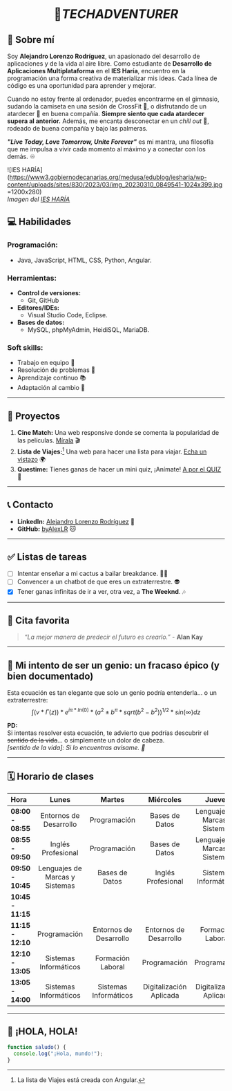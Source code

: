 # $$🌟 TECH ADVENTURER$$

## 👤 Sobre mí
Soy **Alejandro Lorenzo Rodríguez**, un apasionado del desarrollo de aplicaciones y de la vida al aire libre. Como estudiante de **Desarrollo de Aplicaciones Multiplataforma** en el **IES Haría**, encuentro en la programación una forma creativa de materializar mis ideas. Cada línea de código es una oportunidad para aprender y mejorar.

Cuando no estoy frente al ordenador, puedes encontrarme en el gimnasio, sudando la camiseta en una sesión de CrossFit 💪, o disfrutando de un atardecer 🌅 en buena compañía. **Siempre siento que cada atardecer supera al anterior.** Además, me encanta desconectar en un *chill out* 🍹, rodeado de buena compañía y bajo las palmeras.

**_"Live Today, Love Tomorrow, Unite Forever"_** es mi mantra, una filosofía que me impulsa a vivir cada momento al máximo y a conectar con los demás. ♾️

![IES HARÍA](https://www3.gobiernodecanarias.org/medusa/edublog/iesharia/wp-content/uploads/sites/830/2023/03/img_20230310_0849541-1024x399.jpg =1200x280)  
_Imagen del [IES HARÍA](https://www3.gobiernodecanarias.org/medusa/edublog/iesharia/)_

## 💻 Habilidades
### **Programación:**
- Java, JavaScript, HTML, CSS, Python, Angular.

### **Herramientas:**
- **Control de versiones:**
  - Git, GitHub
- **Editores/IDEs:**
  - Visual Studio Code, Eclipse.
- **Bases de datos:**
  - MySQL, phpMyAdmin, HeidiSQL, MariaDB.

### **Soft skills:**
- Trabajo en equipo 🤝
- Resolución de problemas 🧩
- Aprendizaje continuo 📚
- Adaptación al cambio 🌱

---

## 🚀 Proyectos
1. **Cine Match:** Una web responsive donde se comenta la popularidad de las películas. [Mírala](https://cinematchalex.netlify.app) 🎬
2. **Lista de Viajes:**[^1] Una web para hacer una lista para viajar. [Echa un vistazo](https://listadeviajes.netlify.app) 🌍
3. **Questime:** Tienes ganas de hacer un mini quiz, ¡Anímate! [A por el QUIZ](https://questime.netlify.app) 📝

[^1]: La lista de Viajes está creada con Angular.

---

## 📞 Contacto
- **LinkedIn:** [Alejandro Lorenzo Rodríguez](https://www.linkedin.com/in/alejandrolorenzorodriguez/) 🔗
- **GitHub:** [byAlexLR](https://github.com/byAlexLR) 🐱

---

## ✅ Listas de tareas
- [ ] Intentar enseñar a mi cactus a bailar breakdance. 🌵💃
- [ ] Convencer a un chatbot de que eres un extraterrestre. 👽
- [x] Tener ganas infinitas de ir a ver, otra vez, a **The Weeknd**. 🎶

---

## 💬 Cita favorita
> *“La mejor manera de predecir el futuro es crearlo.”* - **Alan Kay**

---

## 🤔 Mi intento de ser un genio: un fracaso épico (y bien documentado)
Esta ecuación es tan elegante que solo un genio podría entenderla... o un extraterrestre:
$$ ∫(v * Γ(z)) * e^{iπ * ln(0)} * (a^2 ± b^π * sqrt(b^2 - b^2))^{1/2} * sin(∞) dz $$

**PD:**  
Si intentas resolver esta ecuación, te advierto que podrías descubrir el ~~sentido de la vida~~... o simplemente un dolor de cabeza.  
*[sentido de la vida]: Si lo encuentras avísame. 👀*

---

## 🗓️ Horario de clases
| Hora            | Lunes                    | Martes             | Miércoles                  | Jueves                    | Viernes                      |
|:--------|:--------:|:--------:|:--------:|:--------:|:--------:|
| **08:00 - 08:55** | Entornos de Desarrollo   | Programación        | Bases de Datos             | Lenguajes de Marcas y Sistemas | Lenguajes de Marcas y Sistemas |
| **08:55 - 09:50** | Inglés Profesional       | Programación        | Bases de Datos             | Lenguajes de Marcas y Sistemas | Programación                  |
| **09:50 - 10:45** | Lenguajes de Marcas y Sistemas | Bases de Datos    | Inglés Profesional          | Sistemas Informáticos     | Bases de Datos                |
| **10:45 - 11:15** |                          |                    |                            |                           |                              |
| **11:15 - 12:10** | Programación             | Entornos de Desarrollo | Entornos de Desarrollo    | Formación Laboral         | Bases de Datos                |
| **12:10 - 13:05** | Sistemas Informáticos     | Formación Laboral   | Programación               | Programación              | Sistemas Informáticos         |
| **13:05 - 14:00** | Sistemas Informáticos     | Sistemas Informáticos | Digitalización Aplicada    | Digitalización Aplicada    | Formación Laboral             |
---

## 👋 ¡HOLA, HOLA!
```javascript
function saludo() {
  console.log("¡Hola, mundo!");
}
